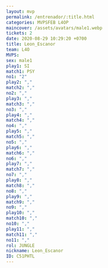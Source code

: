 ```yaml
---
layout: mvp
permalink: /entrenador/:title.html
categories: MVPSFEB L4OP
maincover: /assets/avatars/male1.webp
tickets: 2
date: 2020-08-29 10:29:20 +0700
title: Leon_Escanor
team: L4O
MVPS: 
sex: male1
play1: SI
match1: PSY
no1: "2"
play2: ","
match2: ","
no2: ","
play3: ","
match3: ","
no3: ","
play4: ","
match4: ","
no4: ","
play5: ","
match5: ","
no5: ","
play6: ","
match6: ","
no6: ","
play7: ","
match7: ","
no7: ","
play8: ","
match8: ","
no8: ","
play9: ","
match9: ","
no9: ","
play10: ","
match10: ","
no10: ","
play11: ","
match11: ","
no11: ","
rol: JUNGLE
nickname: Leon_Escanor
ID: C51PHTL
---
```

